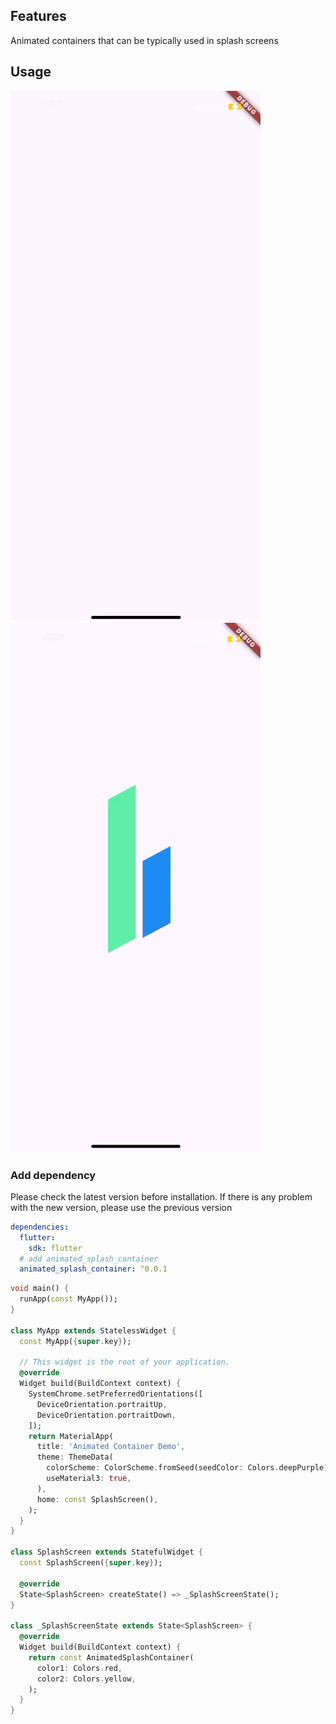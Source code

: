 <!--
This README describes the package. If you publish this package to pub.dev,
this README's contents appear on the landing page for your package.

For information about how to write a good package README, see the guide for
[writing package pages](https://dart.dev/guides/libraries/writing-package-pages).

For general information about developing packages, see the Dart guide for
[creating packages](https://dart.dev/guides/libraries/create-library-packages)
and the Flutter guide for
[developing packages and plugins](https://flutter.dev/developing-packages).
-->



## Features

 Animated containers that can be typically used in splash screens



## Usage

![usage](https://github.com/safaIocod/animated_splash_container/blob/main/animated_splash_circle.gif?raw=true)
![usage](https://github.com/safaIocod/animated_splash_container/blob/main/animated_splash_parellelogram.gif?raw=true)
### Add dependency

Please check the latest version before installation.
If there is any problem with the new version, please use the previous version

```yaml
dependencies:
  flutter:
    sdk: flutter
  # add animated_splash_container
  animated_splash_container: ^0.0.1
```
```dart
void main() {
  runApp(const MyApp());
}

class MyApp extends StatelessWidget {
  const MyApp({super.key});

  // This widget is the root of your application.
  @override
  Widget build(BuildContext context) {
    SystemChrome.setPreferredOrientations([
      DeviceOrientation.portraitUp,
      DeviceOrientation.portraitDown,
    ]);
    return MaterialApp(
      title: 'Animated Container Demo',
      theme: ThemeData(
        colorScheme: ColorScheme.fromSeed(seedColor: Colors.deepPurple),
        useMaterial3: true,
      ),
      home: const SplashScreen(),
    );
  }
}

class SplashScreen extends StatefulWidget {
  const SplashScreen({super.key});

  @override
  State<SplashScreen> createState() => _SplashScreenState();
}

class _SplashScreenState extends State<SplashScreen> {
  @override
  Widget build(BuildContext context) {
    return const AnimatedSplashContainer(
      color1: Colors.red,
      color2: Colors.yellow,
    );
  }
}
```


